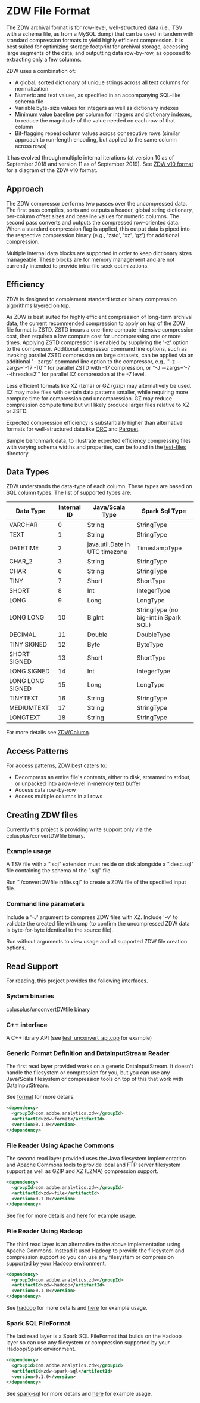 # ZDW File Format

The ZDW archival format is for row-level, well-structured data (i.e., TSV with a schema file, as from a MySQL dump) that
can be used in tandem with standard compression formats to yield highly efficient compression.
It is best suited for optimizing storage footprint for archival storage,
accessing large segments of the data, and outputting data row-by-row, as opposed to extracting only a few columns.

ZDW uses a combination of:

* A global, sorted dictionary of unique strings across all text columns for normalization
* Numeric and text values, as specified in an accompanying SQL-like schema file
* Variable byte-size values for integers as well as dictionary indexes
* Minimum value baseline per column for integers and dictionary indexes, to reduce the magnitude of the value needed on each row of that column
* Bit-flagging repeat column values across consecutive rows (similar approach to run-length encoding, but applied to the same column across rows)

It has evolved through multiple internal iterations (at version 10 as of September 2018 and version 11 as of September 2019).
See [ZDW v10 format](ZDW%20v10%20format.png) for a diagram of the ZDW v10 format.

## Approach

The ZDW compressor performs two passes over the uncompressed data.
The first pass compiles, sorts and outputs a header, global string dictionary, per-column offset sizes and baseline values for numeric columns.
The second pass converts and outputs the compressed row-oriented data.
When a standard compression flag is applied, this output data is piped into the respective compression binary (e.g., 'zstd', 'xz', 'gz') for additional compression.

Multiple internal data blocks are supported in order to keep dictionary sizes manageable.
These blocks are for memory management and are not currently intended to provide intra-file seek optimizations.

## Efficiency

ZDW is designed to complement standard text or binary compression algorithms layered on top.

As ZDW is best suited for highly efficient compression of long-term archival data,
the current recommended compression to apply on top of the ZDW file format is ZSTD.
ZSTD incurs a one-time compute-intensive compression cost, then requires a low compute cost for uncompressing one or more times.
Applying ZSTD compression is enabled by supplying the '-z' option to the compressor.
Additional compressor command line options, such as invoking parallel ZSTD compression on large datasets, can be applied
via an additional '--zargs' command line option to the compressor, e.g.,
"-z --zargs='-17 -T0'" for parallel ZSTD with -17 compression, or
"-J --zargs='-7 --threads=2'" for parallel XZ compression at the -7 level.

Less efficient formats like XZ (lzma) or GZ (gzip) may alternatively be used.
XZ may make files with certain data patterns smaller, while requiring more compute time for compression and uncompression.
GZ may reduce compression compute time but will likely produce larger files relative to XZ or ZSTD.

Expected compression efficiency is substantially higher than alternative formats for well-structured data
like [ORC](https://orc.apache.org/specification/ORCv1/) and [Parquet](https://parquet.apache.org/documentation/latest/).

Sample benchmark data, to illustrate expected efficiency compressing files with varying schema widths and properties, can be found in the [test-files](test-files) directory.

## Data Types

ZDW understands the data-type of each column.  These types are based on
SQL column types.  The list of supported types are:

| Data Type | Internal ID | Java/Scala Type | Spark Sql Type |
|-----------|-------------|-----------------|----------------|
| VARCHAR | 0 | String | StringType |
| TEXT | 1 | String | StringType |
| DATETIME | 2 | java.util.Date in UTC timezone | TimestampType |
| CHAR_2 | 3 | String | StringType |
| CHAR | 6 | String | StringType |
| TINY | 7 | Short | ShortType |
| SHORT | 8 | Int | IntegerType |
| LONG | 9 | Long | LongType |
| LONG LONG | 10 | BigInt | StringType (no big-int in Spark SQL) |
| DECIMAL | 11 | Double | DoubleType |
| TINY SIGNED | 12 | Byte | ByteType |
| SHORT SIGNED | 13 | Short | ShortType |
| LONG SIGNED | 14 | Int | IntegerType |
| LONG LONG SIGNED | 15 | Long | LongType |
| TINYTEXT | 16 | String | StringType |
| MEDIUMTEXT | 17 | String | StringType |
| LONGTEXT | 18 | String | StringType |

For more details see [ZDWColumn](format/src/main/scala/com/adobe/analytics/zdw/format/ZDWColumn.scala).

## Access Patterns

For access patterns, ZDW best caters to:

* Decompress an entire file's contents, either to disk, streamed to stdout, or unpacked into a row-level in-memory text buffer
* Access data row-by-row
* Access multiple columns in all rows

## Creating ZDW files

Currently this project is providing write support only via the cplusplus/convertDWfile binary.

### Example usage
A TSV file with a ".sql" extension must reside on disk alongside a ".desc.sql" file containing the schema of the ".sql" file.

Run "./convertDWfile infile.sql" to create a ZDW file of the specified input file.

### Command line parameters

Include a '-J' argument to compress ZDW files with XZ.
Include '-v' to validate the created file with cmp (to confirm the uncompressed ZDW data is byte-for-byte identical to the source file).

Run without arguments to view usage and all supported ZDW file creation options.

## Read Support

For reading, this project provides the following interfaces.

### System binaries

cplusplus/unconvertDWfile binary

### C++ interface

A C++ library API (see [test_unconvert_api.cpp](cplusplus/test_unconvert_api.cpp) for example)

### Generic Format Definition and DataInputStream Reader

The first read layer provided works on a generic DataInputStream.  It doesn't
handle the filesystem or compression for you, but you can use any Java/Scala
filesystem or compression tools on top of this that work with DataInputStream.

See [format](format) for more details.

```xml
<dependency>
  <groupId>com.adobe.analytics.zdw</groupId>
  <artifactId>zdw-format</artifactId>
  <version>0.1.0</version>
</dependency>
```

### File Reader Using Apache Commons

The second read layer provided uses the Java filesystem implementation and
Apache Commons tools to provide local and FTP server filesystem support as
well as GZIP and XZ (LZMA) compression support.

```xml
<dependency>
  <groupId>com.adobe.analytics.zdw</groupId>
  <artifactId>zdw-file</artifactId>
  <version>0.1.0</version>
</dependency>
```

See [file](file) for more details
and [here](file/src/test/scala/com/adobe/analytics/zdw/file/ZDWFileReaderTest.scala)
for example usage.

### File Reader Using Hadoop

The third read layer is an alternative to the above implementation using
Apache Commons.  Instead it used Hadoop to provide the filesystem and
compression support so you can use any filesystem or compression supported
by your Hadoop environment.

```xml
<dependency>
  <groupId>com.adobe.analytics.zdw</groupId>
  <artifactId>zdw-hadoop</artifactId>
  <version>0.1.0</version>
</dependency>
```

See [hadoop](hadoop) for more details
and [here](hadoop/src/test/scala/com/adobe/analytics/zdw/hadoop/ZDWFileReaderTest.scala)
for example usage.

### Spark SQL FileFormat

The last read layer is a Spark SQL FileFormat that builds on the Hadoop
layer so can use any filesystem or compression supported by your
Hadoop/Spark environment.

```xml
<dependency>
  <groupId>com.adobe.analytics.zdw</groupId>
  <artifactId>zdw-spark-sql</artifactId>
  <version>0.1.0</version>
</dependency>
```

See [spark-sql](spark-sql) for more details
and [here](spark-sql/src/test/scala/com/adobe/analytics/zdw/spark/sql/ZDWFileFormatTest.scala)
for example usage.
